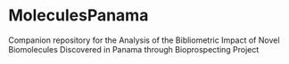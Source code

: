 # MoleculesPanama
Companion repository for the Analysis of the Bibliometric Impact of Novel Biomolecules Discovered in Panama through Bioprospecting Project 
